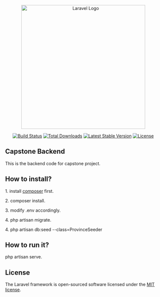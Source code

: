 <p align="center"><a href="https://laravel.com" target="_blank"><img src="https://raw.githubusercontent.com/laravel/art/master/logo-lockup/5%20SVG/2%20CMYK/1%20Full%20Color/laravel-logolockup-cmyk-red.svg" width="400" alt="Laravel Logo"></a></p>

<p align="center">
<a href="https://github.com/laravel/framework/actions"><img src="https://github.com/laravel/framework/workflows/tests/badge.svg" alt="Build Status"></a>
<a href="https://packagist.org/packages/laravel/framework"><img src="https://img.shields.io/packagist/dt/laravel/framework" alt="Total Downloads"></a>
<a href="https://packagist.org/packages/laravel/framework"><img src="https://img.shields.io/packagist/v/laravel/framework" alt="Latest Stable Version"></a>
<a href="https://packagist.org/packages/laravel/framework"><img src="https://img.shields.io/packagist/l/laravel/framework" alt="License"></a>
</p>

## Capstone Backend
<p>This is the backend code for capstone project.</p>

## How to install?
<p>1. install <a href="https://getcomposer.org/doc/00-intro.md#installation-windows">composer</a> first.</p>
<p>2. composer install.</p>
<p>3. modify .env accordingly.</p>
<p>4. php artisan migrate. </p>
<p>4. php artisan db:seed --class=ProvinceSeeder</p>

## How to run it?
<p>php artisan serve.</p>

## License

The Laravel framework is open-sourced software licensed under the [MIT license](https://opensource.org/licenses/MIT).
